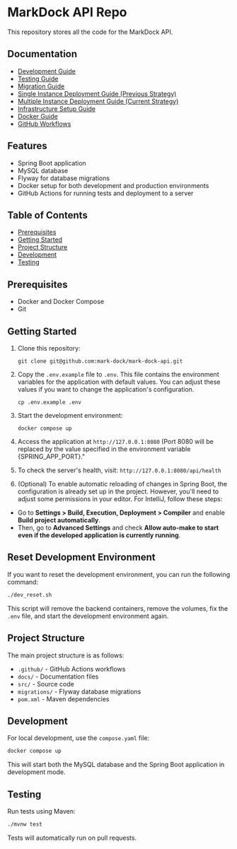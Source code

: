 # MarkDock API Repo
This repository stores all the code for the MarkDock API.

## Documentation 

- [Development Guide](docs/development-guide.md)
- [Testing Guide](docs/testing.md)
- [Migration Guide](docs/migration.md)
- [Single Instance Deployment Guide (Previous Strategy)](docs/single-instance-deploy.md)
- [Multiple Instance Deployment Guide (Current Strategy)](docs/multiple-instance-deploy.md)
- [Infrastructure Setup Guide](docs/infrastructure-setup.md)
- [Docker Guide](docs/docker.md)
- [GitHub Workflows ](docs/github-workflows.md)

## Features

- Spring Boot application
- MySQL database
- Flyway for database migrations
- Docker setup for both development and production environments
- GitHub Actions for running tests and deployment to a server

## Table of Contents

- [Prerequisites](#prerequisites)
- [Getting Started](#getting-started)
- [Project Structure](#project-structure)
- [Development](#development)
- [Testing](#testing)

## Prerequisites

- Docker and Docker Compose
- Git

## Getting Started

1. Clone this repository:
   ```
   git clone git@github.com:mark-dock/mark-dock-api.git
   ```

2. Copy the `.env.example` file to `.env`. This file contains the environment variables for the application with default values. You can adjust these values if you want to change the application's configuration.
   ```
   cp .env.example .env
   ```

3. Start the development environment:
   ```
   docker compose up 
   ```

4. Access the application at `http://127.0.0.1:8080` (Port 8080 will be replaced by the value specified in the environment variable {SPRING_APP_PORT}."
5. To check the server's health, visit: `http://127.0.0.1:8080/api/health`

6. (Optional) To enable automatic reloading of changes in Spring Boot, the configuration is already set up in the project. However, you'll need to adjust some permissions in your editor. For IntelliJ, follow these steps:

- Go to **Settings > Build, Execution, Deployment > Compiler** and enable **Build project automatically**.
- Then, go to **Advanced Settings** and check **Allow auto-make to start even if the developed application is currently running**.

## Reset Development Environment
If you want to reset the development environment, you can run the following command:

```bash
./dev_reset.sh
```

This script will remove the backend containers, remove the volumes, fix the `.env` file, and start the development environment again.

## Project Structure
The main project structure is as follows:

- `.github/` - GitHub Actions workflows
- `docs/` - Documentation files
- `src/` - Source code
- `migrations/` - Flyway database migrations
- `pom.xml` - Maven dependencies

## Development

For local development, use the `compose.yaml` file:

```bash
docker compose up
```

This will start both the MySQL database and the Spring Boot application in development mode.

## Testing

Run tests using Maven:

```bash
./mvnw test
```

Tests will automatically run on pull requests.
